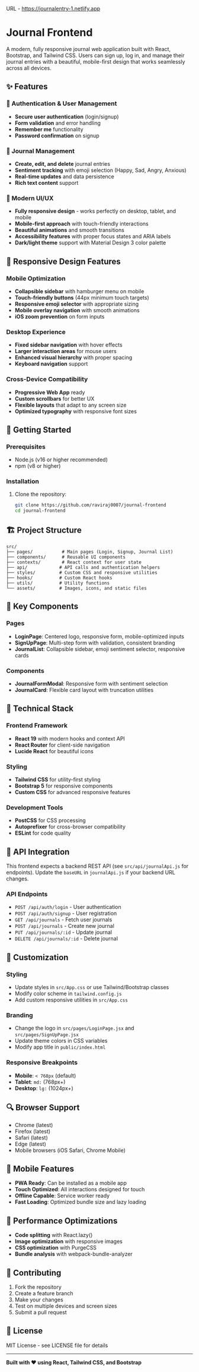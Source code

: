 URL - https://journalentry-1.netlify.app

# Journal Frontend

A modern, fully responsive journal web application built with React, Bootstrap, and Tailwind CSS. Users can sign up, log in, and manage their journal entries with a beautiful, mobile-first design that works seamlessly across all devices.

## ✨ Features

### 🔐 Authentication & User Management
- **Secure user authentication** (login/signup)
- **Form validation** and error handling
- **Remember me** functionality
- **Password confirmation** on signup

### 📝 Journal Management
- **Create, edit, and delete** journal entries
- **Sentiment tracking** with emoji selection (Happy, Sad, Angry, Anxious)
- **Real-time updates** and data persistence
- **Rich text content** support

### 🎨 Modern UI/UX
- **Fully responsive design** - works perfectly on desktop, tablet, and mobile
- **Mobile-first approach** with touch-friendly interactions
- **Beautiful animations** and smooth transitions
- **Accessibility features** with proper focus states and ARIA labels
- **Dark/light theme** support with Material Design 3 color palette

## 📱 Responsive Design Features

### Mobile Optimization
- **Collapsible sidebar** with hamburger menu on mobile
- **Touch-friendly buttons** (44px minimum touch targets)
- **Responsive emoji selector** with appropriate sizing
- **Mobile overlay navigation** with smooth animations
- **iOS zoom prevention** on form inputs

### Desktop Experience
- **Fixed sidebar navigation** with hover effects
- **Larger interaction areas** for mouse users
- **Enhanced visual hierarchy** with proper spacing
- **Keyboard navigation** support

### Cross-Device Compatibility
- **Progressive Web App** ready
- **Custom scrollbars** for better UX
- **Flexible layouts** that adapt to any screen size
- **Optimized typography** with responsive font sizes

## 🚀 Getting Started

### Prerequisites
- Node.js (v16 or higher recommended)
- npm (v8 or higher)

### Installation
1. Clone the repository:
   ```bash
   git clone https://github.com/raviraj0007/journal-frontend
   cd journal-frontend
   ```


## 🏗️ Project Structure
```
src/
├── pages/           # Main pages (Login, Signup, Journal List)
├── components/      # Reusable UI components
├── contexts/        # React context for user state
├── api/            # API calls and authentication helpers
├── styles/         # Custom CSS and responsive utilities
├── hooks/          # Custom React hooks
├── utils/          # Utility functions
└── assets/         # Images, icons, and static files
```

## 🎯 Key Components

### Pages
- **LoginPage**: Centered logo, responsive form, mobile-optimized inputs
- **SignUpPage**: Multi-step form with validation, consistent branding
- **JournalList**: Collapsible sidebar, emoji sentiment selector, responsive cards

### Components
- **JournalFormModal**: Responsive form with sentiment selection
- **JournalCard**: Flexible card layout with truncation utilities

## 🔧 Technical Stack

### Frontend Framework
- **React 19** with modern hooks and context API
- **React Router** for client-side navigation
- **Lucide React** for beautiful icons

### Styling
- **Tailwind CSS** for utility-first styling
- **Bootstrap 5** for responsive components
- **Custom CSS** for advanced responsive features

### Development Tools
- **PostCSS** for CSS processing
- **Autoprefixer** for cross-browser compatibility
- **ESLint** for code quality

## 📡 API Integration
This frontend expects a backend REST API (see `src/api/journalApi.js` for endpoints). Update the `baseURL` in `journalApi.js` if your backend URL changes.

### API Endpoints
- `POST /api/auth/login` - User authentication
- `POST /api/auth/signup` - User registration
- `GET /api/journals` - Fetch user journals
- `POST /api/journals` - Create new journal
- `PUT /api/journals/:id` - Update journal
- `DELETE /api/journals/:id` - Delete journal

## 🎨 Customization

### Styling
- Update styles in `src/App.css` or use Tailwind/Bootstrap classes
- Modify color scheme in `tailwind.config.js`
- Add custom responsive utilities in `src/App.css`

### Branding
- Change the logo in `src/pages/LoginPage.jsx` and `src/pages/SignUpPage.jsx`
- Update theme colors in CSS variables
- Modify app title in `public/index.html`

### Responsive Breakpoints
- **Mobile**: `< 768px` (default)
- **Tablet**: `md:` (768px+)
- **Desktop**: `lg:` (1024px+)

## 🔍 Browser Support
- Chrome (latest)
- Firefox (latest)
- Safari (latest)
- Edge (latest)
- Mobile browsers (iOS Safari, Chrome Mobile)

## 📱 Mobile Features
- **PWA Ready**: Can be installed as a mobile app
- **Touch Optimized**: All interactions designed for touch
- **Offline Capable**: Service worker ready
- **Fast Loading**: Optimized bundle size and lazy loading

## 🚀 Performance Optimizations
- **Code splitting** with React.lazy()
- **Image optimization** with responsive images
- **CSS optimization** with PurgeCSS
- **Bundle analysis** with webpack-bundle-analyzer

## 🤝 Contributing
1. Fork the repository
2. Create a feature branch
3. Make your changes
4. Test on multiple devices and screen sizes
5. Submit a pull request

## 📄 License
MIT License - see LICENSE file for details

---

**Built with ❤️ using React, Tailwind CSS, and Bootstrap**
